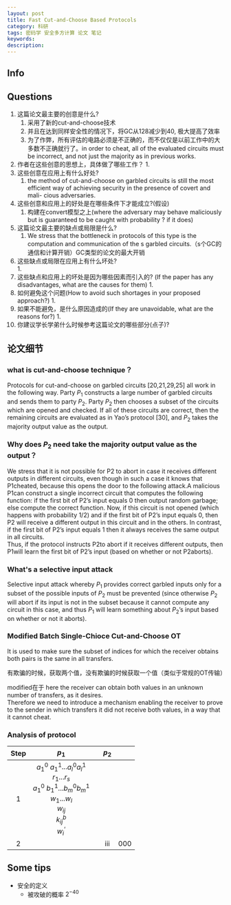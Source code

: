 ```yaml
---
layout: post
title: Fast Cut-and-Choose Based Protocols
category: 科研
tags: 密码学 安全多方计算 论文 笔记
keywords: 
description:
---
```


## Info

## Questions

1. 这篇论文最主要的创意是什么?
   1. 采用了新的cut-and-choose技术
   2. 并且在达到同样安全性的情况下，将GC从128减少到40, 极大提高了效率
   3. 为了作弊，所有评估的电路必须是不正确的，而不仅仅是以前工作中的大多数不正确就行了。in order to cheat, all of the evaluated circuits must be incorrect, and not just the majority as in previous works.
2. 作者在这些创意的思想上，具体做了哪些工作？
   1. 
3. 这些创意在应用上有什么好处?  
   1. the method of cut-and-choose on garbled circuits is still the most efficient way of achieving security in the presence of covert and mali- cious adversaries.
4. 这些创意和应用上的好处是在哪些条件下才能成立?(假设)  
   1. 构建在convert模型之上(where the adversary may behave maliciously but is guaranteed to be caught with probability ? if it does)
5. 这篇论文最主要的缺点或局限是什么?  
   1. We stress that the bottleneck in protocols of this type is the computation and communication of the s garbled circuits.（s个GC的通信和计算开销）GC类型的论文的最大开销
6. 这些缺点或局限在应用上有什么坏处?  
   1. 
7. 这些缺点和应用上的坏处是因为哪些因素而引入的? (If the paper has any disadvantages, what are the causes for them)
   1. 
8. 如何避免这个问题(How to avoid such shortages in your proposed approach?)
   1. 
9. 如果不能避免，是什么原因造成的(If they are unavoidable, what are the reasons for?)
   1. 
10. 你建议学长学弟什么时候参考这篇论文的哪些部分(点子)?

## 论文细节

### what is cut-and-choose technique？

Protocols for cut-and-choose on garbled circuits [20,21,29,25] all work in the following way. Party $P_1$ constructs a large number of garbled circuits and sends them to party $P_2$. Party $P_2$ then chooses a subset of the circuits which are opened and checked. If all of these circuits are correct, then the remaining circuits are evaluated as in Yao’s protocol [30], and $P_2$ takes the majority output value as the output.

### Why does $P_2$ need take the majority output value as the output？

We stress that it is not possible for P2 to abort in case it receives different outputs in different circuits, even though in such a case it knows that P1cheated, because this opens the door to the following attack.A malicious P1can construct a single incorrect circuit that computes the following function: if the first bit of P2’s input equals 0 then output random garbage; else compute the correct function. Now, if this circuit is not opened (which happens with probability 1/2) and if the first bit of P2’s input equals 0, then P2 will receive a different output in this circuit and in the others. In contrast, if the first bit of P2’s input equals 1 then it always receives the same output in all circuits.  
Thus, if the protocol instructs P2to abort if it receives different outputs, then P1will learn the first bit of P2’s input (based on whether or not P2aborts).

### What's a selective input attack

 Selective input attack whereby $P_1$ provides correct garbled inputs only for a subset of the possible inputs of $P_2$ must be prevented (since otherwise $P_2$ will abort if its input is not in the subset because it cannot compute any circuit in this case, and thus $P_1$ will learn something about $P_2$’s input based on whether or not it aborts).

### Modified Batch Single-Chioce Cut-and-Choose OT

It is used to make sure the subset of indices for which the receiver obtains both pairs is the same in all transfers.

有欺骗的时候，获取两个值，没有欺骗的时候获取一个值（类似于常规的OT传输）

modified在于 here the receiver can obtain both values in an unknown number of transfers, as it desires.  
Therefore we need to introduce a mechanism enabling the receiver to prove to the sender in which transfers it did not receive both values, in a way that it cannot cheat.

### Analysis of protocol

Step | $p_1$ |  | $p_2$ |  |
:-: | :-: | :-: | :-: | :-:
1 | $a_1^0$ $a_1^1$...$a_l^0$$a_l^1$ <br> $r_1...r_s$ <br> $a_1^0$ $b_1^1$...$b_m^0$$b_m^1$ <br> $w_1...w_l$ <br> $w_{ij}$ <br> $k_{ij}^b$ <br> $w_i^‘$ |  |  | |
2 | |  | iii | 000|

## Some tips

+ 安全的定义
  + 被攻破的概率 $2^{-40}$